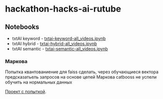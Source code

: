 # hackathon-hacks-ai-rutube

## Notebooks

- txtAI keyword -  [txtai-keyword-all_videos.ipynb](txtai-keyword-all_videos.ipynb)
- txtAI hybrid -  [txtai-hybrid-all_videos.ipynb](txtai-hybrid-all_videos.ipynb)
- txtAI semantic -  [txtai-semantic-all_videos.ipynb](txtai-semantic-all_videos.ipynb)

### Маркова

Попытка квантованиение для faiss сделать, через обучающиеся вектора предсказатьель запросов на основе цепей Маркова catbooss не успели обучить на нормальных данных

[Проект с попыткой](https://github.com/airndlab/faiss-catboos-markov_chain).
